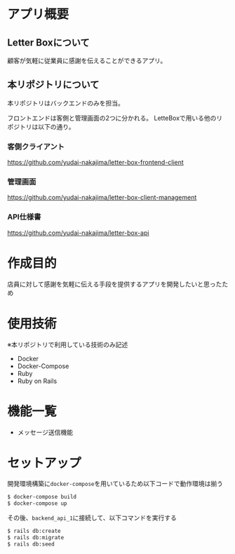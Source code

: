 # アプリ概要
## Letter Boxについて
顧客が気軽に従業員に感謝を伝えることができるアプリ。  

## 本リポジトリについて
本リポジトリはバックエンドのみを担当。  

フロントエンドは客側と管理画面の2つに分かれる。
LetteBoxで用いる他のリポジトリは以下の通り。  

### 客側クライアント
https://github.com/yudai-nakajima/letter-box-frontend-client
### 管理画面
https://github.com/yudai-nakajima/letter-box-client-management
### API仕様書
https://github.com/yudai-nakajima/letter-box-api

# 作成目的
店員に対して感謝を気軽に伝える手段を提供するアプリを開発したいと思ったため

# 使用技術
※本リポジトリで利用している技術のみ記述
- Docker
- Docker-Compose
- Ruby
- Ruby on Rails

# 機能一覧
- メッセージ送信機能

# セットアップ
開発環境構築に`docker-compose`を用いているため以下コードで動作環境は揃う
```bash
$ docker-compose build
$ docker-compose up
```

その後、`backend_api_1`に接続して、以下コマンドを実行する
```bash
$ rails db:create
$ rails db:migrate
$ rails db:seed
```
